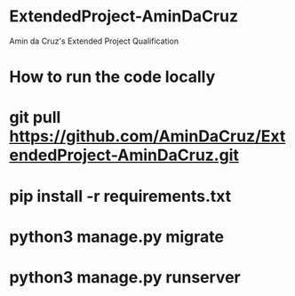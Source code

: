 # ExtendedProject-AminDaCruz
Amin da Cruz's Extended Project Qualification

# How to run the code locally


# git pull https://github.com/AminDaCruz/ExtendedProject-AminDaCruz.git
# pip install -r requirements.txt
# python3 manage.py migrate
# python3 manage.py runserver
